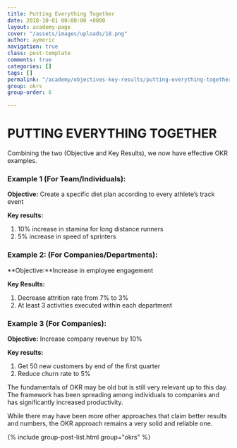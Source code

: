 ```yaml
---
title: Putting Everything Together
date: 2018-10-01 00:00:00 +0000
layout: academy-page
cover: "/assets/images/uploads/18.png"
author: aymeric
navigation: true
class: post-template
comments: true
categories: []
tags: []
permalink: "/academy/objectives-key-results/putting-everything-together"
group: okrs
group-order: 6

---
```

# PUTTING EVERYTHING TOGETHER

Combining the two (Objective and Key Results), we now have effective OKR examples.

### **Example 1 (For Team/Individuals):**

**Objective:** Create a specific diet plan according to every athlete’s track event

**Key results:**

1. 10% increase in stamina for long distance runners
2. 5% increase in speed of sprinters

### Example 2: (For Companies/Departments):

\**Objective:**Increase in employee engagement

**Key Results:**

1. Decrease attrition rate from 7% to 3%
2. At least 3 activities executed within each department

### Example 3 (For Companies):

**Objective:** Increase company revenue by 10%

**Key results:**

1. Get 50 new customers by end of the first quarter
2. Reduce churn rate to 5%

The fundamentals of OKR may be old but is still very relevant up to this day. The framework has been spreading among individuals to companies and has significantly increased productivity.

While there may have been more other approaches that claim better results and numbers, the OKR approach remains a very solid and reliable one.

<div class='post-feed'> 

{% include group-post-list.html group="okrs" %} 

</div>